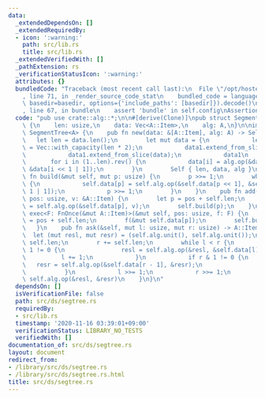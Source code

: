 ```yaml
---
data:
  _extendedDependsOn: []
  _extendedRequiredBy:
  - icon: ':warning:'
    path: src/lib.rs
    title: src/lib.rs
  _extendedVerifiedWith: []
  _pathExtension: rs
  _verificationStatusIcon: ':warning:'
  attributes: {}
  bundledCode: "Traceback (most recent call last):\n  File \"/opt/hostedtoolcache/Python/3.9.0/x64/lib/python3.9/site-packages/onlinejudge_verify/documentation/build.py\"\
    , line 71, in _render_source_code_stat\n    bundled_code = language.bundle(stat.path,\
    \ basedir=basedir, options={'include_paths': [basedir]}).decode()\n  File \"/opt/hostedtoolcache/Python/3.9.0/x64/lib/python3.9/site-packages/onlinejudge_verify/languages/user_defined.py\"\
    , line 67, in bundle\n    assert 'bundle' in self.config\nAssertionError\n"
  code: "pub use crate::alg::*;\n\n#[derive(Clone)]\npub struct SegmentTree<A: Alg>\
    \ {\n    len: usize,\n    data: Vec<A::Item>,\n    alg: A,\n}\n\nimpl<A: Monoid>\
    \ SegmentTree<A> {\n    pub fn new(data: &[A::Item], alg: A) -> Self {\n     \
    \   let len = data.len();\n        let mut data = {\n            let mut data1\
    \ = Vec::with_capacity(len * 2);\n            data1.extend_from_slice(data);\n\
    \            data1.extend_from_slice(data);\n            data1\n        };\n \
    \       for i in (1..len).rev() {\n            data[i] = alg.op(&data[i << 1],\
    \ &data[i << 1 | 1]);\n        }\n        Self { len, data, alg }\n    }\n   \
    \ fn build(&mut self, mut p: usize) {\n        p >>= 1;\n        while p != 0\
    \ {\n            self.data[p] = self.alg.op(&self.data[p << 1], &self.data[p <<\
    \ 1 | 1]);\n            p >>= 1;\n        }\n    }\n    pub fn add(&mut self,\
    \ pos: usize, v: &A::Item) {\n        let p = pos + self.len;\n        self.data[p]\
    \ = self.alg.op(&self.data[p], v);\n        self.build(p);\n    }\n    pub fn\
    \ exec<F: FnOnce(&mut A::Item)>(&mut self, pos: usize, f: F) {\n        let p\
    \ = pos + self.len;\n        f(&mut self.data[p]);\n        self.build(p);\n \
    \   }\n    pub fn ask(&self, mut l: usize, mut r: usize) -> A::Item {\n      \
    \  let (mut resl, mut resr) = (self.alg.unit(), self.alg.unit());\n        l +=\
    \ self.len;\n        r += self.len;\n        while l < r {\n            if l &\
    \ 1 != 0 {\n                resl = self.alg.op(&resl, &self.data[l]);\n      \
    \          l += 1;\n            }\n            if r & 1 != 0 {\n             \
    \   resr = self.alg.op(&self.data[r - 1], &resr);\n                r -= 1;\n \
    \           }\n            l >>= 1;\n            r >>= 1;\n        }\n       \
    \ self.alg.op(&resl, &resr)\n    }\n}\n"
  dependsOn: []
  isVerificationFile: false
  path: src/ds/segtree.rs
  requiredBy:
  - src/lib.rs
  timestamp: '2020-11-16 03:39:01+09:00'
  verificationStatus: LIBRARY_NO_TESTS
  verifiedWith: []
documentation_of: src/ds/segtree.rs
layout: document
redirect_from:
- /library/src/ds/segtree.rs
- /library/src/ds/segtree.rs.html
title: src/ds/segtree.rs
---
```

